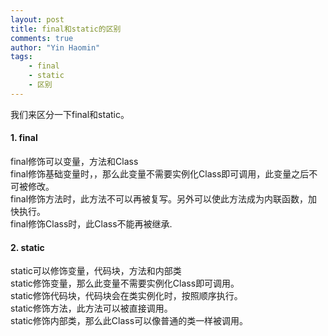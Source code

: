 ```yaml
---
layout: post
title: final和static的区别
comments: true
author: "Yin Haomin"
tags:
    - final
    - static
    - 区别
---
```


我们来区分一下final和static。<br>

#### 1. final
final修饰可以变量，方法和Class<br>
final修饰基础变量时，，那么此变量不需要实例化Class即可调用，此变量之后不可被修改。<br>
final修饰方法时，此方法不可以再被复写。另外可以使此方法成为内联函数，加快执行。<br>
final修饰Class时，此Class不能再被继承.<br>

#### 2. static
static可以修饰变量，代码块，方法和内部类<br>
static修饰变量，那么此变量不需要实例化Class即可调用。<br>
static修饰代码块，代码块会在类实例化时，按照顺序执行。<br>
static修饰方法，此方法可以被直接调用。<br>
static修饰内部类，那么此Class可以像普通的类一样被调用。<br>
